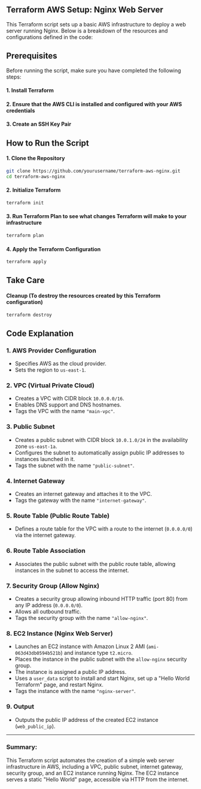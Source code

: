 ## Terraform AWS Setup: Nginx Web Server

This Terraform script sets up a basic AWS infrastructure to deploy a web server running Nginx. Below is a breakdown of the resources and configurations defined in the code:

## Prerequisites

Before running the script, make sure you have completed the following steps:

#### 1. **Install Terraform**

#### 2. **Ensure that the AWS CLI is installed and configured with your AWS credentials**

#### 3. **Create an SSH Key Pair**

## How to Run the Script

#### 1. Clone the Repository
```bash
git clone https://github.com/yourusername/terraform-aws-nginx.git
cd terraform-aws-nginx
```
#### 2. Initialize Terraform
```bash
terraform init
```
#### 3. Run Terraform Plan to see what changes Terraform will make to your infrastructure
```bash
terraform plan
```
#### 4. Apply the Terraform Configuration
```bash
terraform apply
```
## Take Care
#### Cleanup (To destroy the resources created by this Terraform configuration)
```bash
terraform destroy
```

## Code Explanation

### 1. AWS Provider Configuration
- Specifies AWS as the cloud provider.
- Sets the region to `us-east-1`.

### 2. VPC (Virtual Private Cloud)
- Creates a VPC with CIDR block `10.0.0.0/16`.
- Enables DNS support and DNS hostnames.
- Tags the VPC with the name `"main-vpc"`.

### 3. Public Subnet
- Creates a public subnet with CIDR block `10.0.1.0/24` in the availability zone `us-east-1a`.
- Configures the subnet to automatically assign public IP addresses to instances launched in it.
- Tags the subnet with the name `"public-subnet"`.

### 4. Internet Gateway
- Creates an internet gateway and attaches it to the VPC.
- Tags the gateway with the name `"internet-gateway"`.

### 5. Route Table (Public Route Table)
- Defines a route table for the VPC with a route to the internet (`0.0.0.0/0`) via the internet gateway.

### 6. Route Table Association
- Associates the public subnet with the public route table, allowing instances in the subnet to access the internet.

### 7. Security Group (Allow Nginx)
- Creates a security group allowing inbound HTTP traffic (port 80) from any IP address (`0.0.0.0/0`).
- Allows all outbound traffic.
- Tags the security group with the name `"allow-nginx"`.

### 8. EC2 Instance (Nginx Web Server)
- Launches an EC2 instance with Amazon Linux 2 AMI (`ami-063d43db0594b521b`) and instance type `t2.micro`.
- Places the instance in the public subnet with the `allow-nginx` security group.
- The instance is assigned a public IP address.
- Uses a `user_data` script to install and start Nginx, set up a "Hello World Terraform" page, and restart Nginx.
- Tags the instance with the name `"nginx-server"`.

### 9. Output
- Outputs the public IP address of the created EC2 instance (`web_public_ip`).

---

### Summary:
This Terraform script automates the creation of a simple web server infrastructure in AWS, including a VPC, public subnet, internet gateway, security group, and an EC2 instance running Nginx. The EC2 instance serves a static "Hello World" page, accessible via HTTP from the internet.

